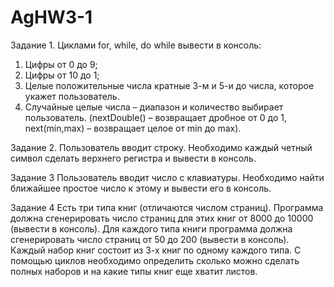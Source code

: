 # AgHW3-1
Задание 1.
Циклами for, while, do while вывести в консоль:
1.	Цифры от 0 до 9;
2.	Цифры от 10 до 1;
3.	Целые положительные числа кратные 3-м и 5-и до числа, которое укажет пользователь.
4.	Случайные целые числа – диапазон и количество выбирает пользователь. (nextDouble() – возвращает дробное от 0  до 1, next(min,max) – возвращает целое от min до max).

Задание 2.
Пользователь вводит строку. Необходимо каждый четный символ сделать верхнего регистра и вывести в консоль.

Задание 3
Пользователь вводит число с клавиатуры. Необходимо найти ближайшее простое число к этому и вывести его в консоль.

Задание 4
Есть три типа книг (отличаются числом страниц). Программа должна сгенерировать число страниц для этих книг от 8000 до 10000 (вывести в консоль). Для каждого типа книги программа должна сгенерировать число страниц от 50 до 200 (вывести в консоль). Каждый набор книг состоит из 3-х книг по одному каждого типа. С помощью циклов необходимо определить сколько можно сделать полных наборов и на какие типы книг еще хватит листов.
